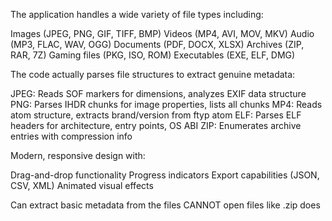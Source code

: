 The application handles a wide variety of file types including:

Images (JPEG, PNG, GIF, TIFF, BMP)
Videos (MP4, AVI, MOV, MKV)
Audio (MP3, FLAC, WAV, OGG)
Documents (PDF, DOCX, XLSX)
Archives (ZIP, RAR, 7Z)
Gaming files (PKG, ISO, ROM)
Executables (EXE, ELF, DMG)

The code actually parses file structures to extract genuine metadata:

JPEG: Reads SOF markers for dimensions, analyzes EXIF data structure
PNG: Parses IHDR chunks for image properties, lists all chunks
MP4: Reads atom structure, extracts brand/version from ftyp atom
ELF: Parses ELF headers for architecture, entry points, OS ABI
ZIP: Enumerates archive entries with compression info

Modern, responsive design with:

Drag-and-drop functionality
Progress indicators
Export capabilities (JSON, CSV, XML)
Animated visual effects

Can extract basic metadata from the files CANNOT open files like .zip does
